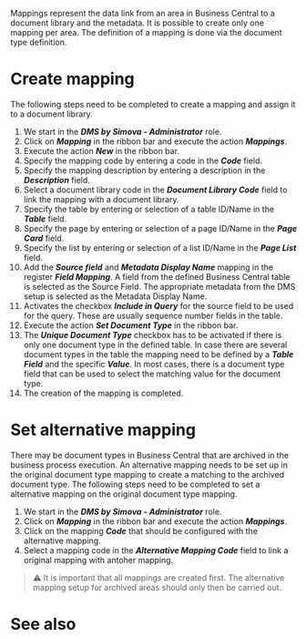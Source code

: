 

Mappings represent the data link from an area in Business Central to a document library and the metadata. It is possible to create only one mapping per area. The definition of a mapping is done via the document type definition.

# Create mapping
The following steps need to be completed to create a mapping and assign it to a document library.

1. We start in the _**DMS by Simova - Administrator**_ role.
2. Click on _**Mapping**_ in the ribbon bar and execute the action _**Mappings**_.
3. Execute the action _**New**_ in the ribbon bar.
4. Specify the mapping code by entering a code in the _**Code**_ field.
5. Specify the mapping description by entering a description in the _**Description**_ field.
6. Select a document library code in the _**Document Library Code**_ field to link the mapping with a document library.
7. Specify the table by entering or selection of a table ID/Name in the _**Table**_ field.
8. Specify the page by entering or selection of a page ID/Name in the _**Page Card**_ field.
9. Specify the list by entering or selection of a list ID/Name in the _**Page List**_ field.
10. Add the _**Source field**_ and _**Metadata Display Name**_ mapping in the register _**Field Mapping**_. A field from the defined Business Central table is selected as the Source Field. The appropriate metadata from the DMS setup is selected as the Metadata Display Name.
11. Activates the checkbox _**Include in Query**_ for the source field to be used for the query. These are usually sequence number fields in the table.
12. Execute the action _**Set Document Type**_ in the ribbon bar.
13. The _**Unique Document Type**_ checkbox has to be activated if there is only one document type in the defined table. In case there are several document types in the table the mapping need to be defined by a _**Table Field**_ and the specific _**Value**_. In most cases, there is a document type field that can be used to select the matching value for the document type.
14. The creation of the mapping is completed.

# Set alternative mapping
There may be document types in Business Central that are archived in the business process execution. An alternative mapping needs to be set up in the original document type mapping to create a matching to the archived document type. The following steps need to be completed to set a alternative mapping on the original document type mapping.

1. We start in the _**DMS by Simova - Administrator**_ role.
2. Click on _**Mapping**_ in the ribbon bar and execute the action _**Mappings**_.
3. Click on the mapping _**Code**_ that should be configured with the alternative mapping.
4. Select a mapping code in the _**Alternative Mapping Code**_ field to link a original mapping with antoher mapping.

> :warning: It is important that all mappings are created first. The alternative mapping setup for archived areas should only then be carried out.

# See also
